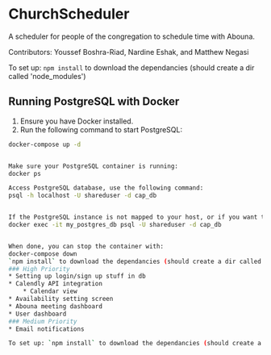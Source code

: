 # ChurchScheduler
A scheduler for people of the congregation to schedule time with Abouna.

Contributors: Youssef Boshra-Riad, Nardine Eshak, and Matthew Negasi 

To set up:
`npm install` to download the dependancies (should create a dir called 'node_modules')


## Running PostgreSQL with Docker

1. Ensure you have Docker installed.
2. Run the following command to start PostgreSQL:

```bash
docker-compose up -d


Make sure your PostgreSQL container is running:
docker ps

Access PostgreSQL database, use the following command:
psql -h localhost -U shareduser -d cap_db


If the PostgreSQL instance is not mapped to your host, or if you want to access it directly from inside the container, you can use docker exec to run the psql command inside the container
docker exec -it my_postgres_db psql -U shareduser -d cap_db


When done, you can stop the container with:
docker-compose down
`npm install` to download the dependancies (should create a dir called 'node_modules')
### High Priority
* Setting up login/sign up stuff in db
* Calendly API integration
	* Calendar view
* Availability setting screen
* Abouna meeting dashboard
* User dashboard
### Medium Priority
* Email notifications

To set up: `npm install` to download the dependancies (should create a dir called 'node_modules')